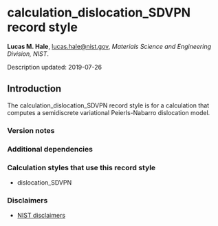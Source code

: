 # calculation_dislocation_SDVPN record style

**Lucas M. Hale**, [lucas.hale@nist.gov](mailto:lucas.hale@nist.gov?Subject=ipr-demo), *Materials Science and Engineering Division, NIST*.

Description updated: 2019-07-26

## Introduction

The calculation_dislocation_SDVPN record style is for a calculation that computes a semidiscrete variational Peierls-Nabarro dislocation model.

### Version notes

### Additional dependencies

### Calculation styles that use this record style

- dislocation_SDVPN

### Disclaimers

- [NIST disclaimers](http://www.nist.gov/public_affairs/disclaimer.cfm)
